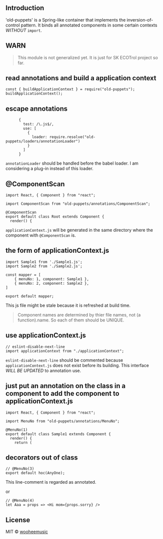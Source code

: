 ## Introduction

'old-puppets' is a Spring-like container that implements the inversion-of-control pattern. It binds all annotated components in some certain contexts _WITHOUT_ `import`.

## WARN

> This module is not generalized yet. It is just for SK ECOTrol project so far.

## read annotations and build a application context

```
const { buildApplicationContext } = require("old-puppets");
buildApplicationContext();
```

## escape annotations

```
      {
        test: /\.js$/,
        use: [
          {
            loader: require.resolve("old-puppets/loaders/annotationLoader")
          }
        ]
      }
```

`annotationLoader` should be handled before the babel loader.
I am considering a plug-in instead of this loader.

## @ComponentScan

```
import React, { Component } from "react";

import ComponentScan from "old-puppets/annotations/ComponentScan";

@ComponentScan
export default class Root extends Component {
  render() {
```

`applicationContext.js` will be generated in the same directory where the component with `@ComponentScan` is.

## the form of applicationContext.js

```
import Sample1 from './Sample1.js';
import Sample2 from './Sample2.js';

const mapper = [
	{ menuNo: 1, component: Sample1 },
	{ menuNo: 2, component: Sample2 },
]

export default mapper;
```

This js file might be stale because it is refreshed at build time.

> Component names are determined by thier file names, not (a function).name. So each of them should be UNIQUE.

## use applicationContext.js

```
// eslint-disable-next-line
import applicationContext from "./applicationContext";
```

`eslint-disable-next-line` should be commented because `applicationContext.js` does not exist before its building. This interface _WILL BE UPDATED_ to annotation use.

## just put an annotation on the class in a component to add the component to applicationContext.js

```
import React, { Component } from "react";

import MenuNo from "old-puppets/annotations/MenuNo";

@MenuNo(1)
export default class Sample1 extends Component {
  render() {
    return (
```

## decorators out of class

```
// @MenuNo(3)
export default hoc(AnyOne);
```

This line-comment is regarded as annotated.

or

```
// @MenuNo(4)
let Aaa = props => <Hi mom={props.sorry} />
```

## License

MIT © [wooheemusic](https://github.com/wooheemusic)
